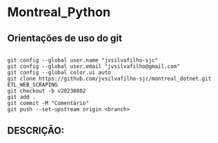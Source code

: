# Montreal_Python

## Orientações de uso do git

```

git config --global user.name "jvsilvafilho-sjc"
git config --global user.email "jvsilvafilho@gmail.com"
git config --global color.ui auto
git clone https://github.com/jvsilvafilho-sjc/montreal_dotnet.git ETL_WEB_SCRAPING
git checkout -b v20230802
git add .
git commit -M "Comentário"
git push --set-upstream origin <branch>

```

## DESCRIÇÃO:

```

```